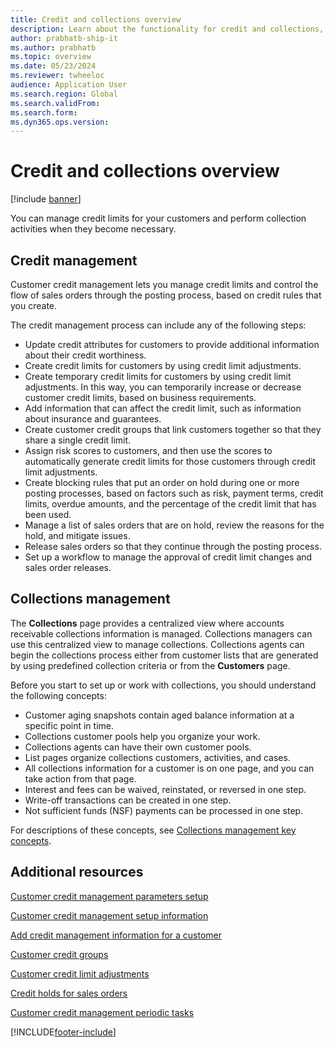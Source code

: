 ```yaml
---
title: Credit and collections overview
description: Learn about the functionality for credit and collections, including overviews on credit management and collections management.
author: prabhatb-ship-it
ms.author: prabhatb
ms.topic: overview
ms.date: 05/23/2024
ms.reviewer: twheeloc  
audience: Application User
ms.search.region: Global
ms.search.validFrom:
ms.search.form:
ms.dyn365.ops.version: 
---
```


# Credit and collections overview

[!include [banner](../includes/banner.md)]

You can manage credit limits for your customers and perform collection activities when they become necessary.

## Credit management

Customer credit management lets you manage credit limits and control the flow of sales orders through the posting process, based on credit rules that you create.

The credit management process can include any of the following steps:

- Update credit attributes for customers to provide additional information about their credit worthiness.
- Create credit limits for customers by using credit limit adjustments.
- Create temporary credit limits for customers by using credit limit adjustments. In this way, you can temporarily increase or decrease customer credit limits, based on business requirements.
- Add information that can affect the credit limit, such as information about insurance and guarantees.
- Create customer credit groups that link customers together so that they share a single credit limit.
- Assign risk scores to customers, and then use the scores to automatically generate credit limits for those customers through credit limit adjustments.
- Create blocking rules that put an order on hold during one or more posting processes, based on factors such as risk, payment terms, credit limits, overdue amounts, and the percentage of the credit limit that has been used.
- Manage a list of sales orders that are on hold, review the reasons for the hold, and mitigate issues.
- Release sales orders so that they continue through the posting process.
- Set up a workflow to manage the approval of credit limit changes and sales order releases.

## Collections management

The **Collections** page provides a centralized view where accounts receivable collections information is managed. Collections managers can use this centralized view to manage collections. Collections agents can begin the collections process either from customer lists that are generated by using predefined collection criteria or from the **Customers** page.

Before you start to set up or work with collections, you should understand the following concepts:

- Customer aging snapshots contain aged balance information at a specific point in time.
- Collections customer pools help you organize your work.
- Collections agents can have their own customer pools.
- List pages organize collections customers, activities, and cases.
- All collections information for a customer is on one page, and you can take action from that page.
- Interest and fees can be waived, reinstated, or reversed in one step.
- Write-off transactions can be created in one step.
- Not sufficient funds (NSF) payments can be processed in one step.

For descriptions of these concepts, see [Collections management key concepts](./cm-collections-concepts.md).

## Additional resources

[Customer credit management parameters setup](./cm-credit-mgmt-setup.md)

[Customer credit management setup information](./cm-setup-information.md)

[Add credit management information for a customer](./cm-add-credit-mgmt-information-customer.md)

[Customer credit groups](./cm-customer-credit-groups.md)

[Customer credit limit adjustments](./cm-credit-limit-adjustments.md)

[Credit holds for sales orders](./cm-sales-order-credit-holds.md)

[Customer credit management periodic tasks](./cm-periodic-tasks.md)


[!INCLUDE[footer-include](../../includes/footer-banner.md)]
